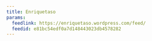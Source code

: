 ```yaml
---
title: Enriquetaso
params:
  feedlink: https://enriquetaso.wordpress.com/feed/
  feedid: e81bc54edf0a7d148443023db4578282
---
```


